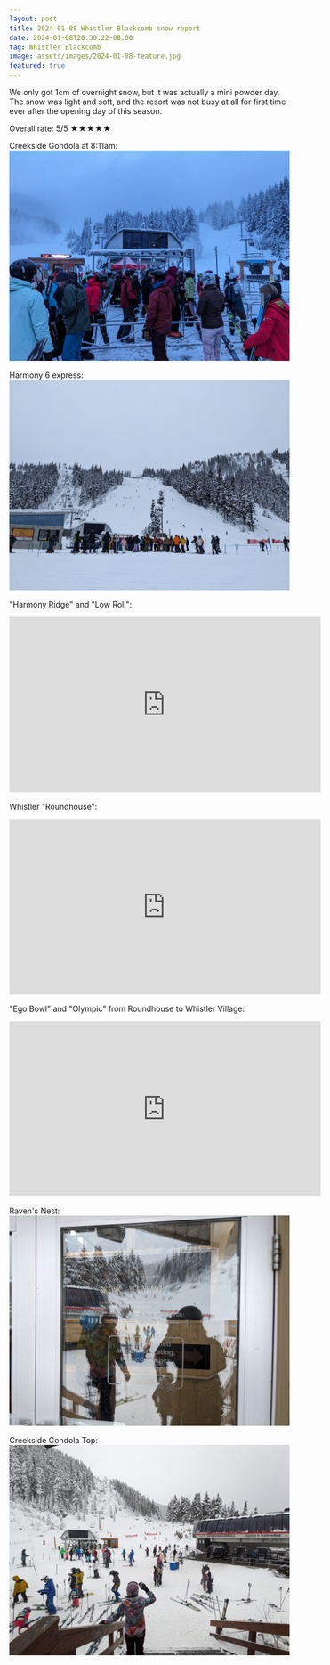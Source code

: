 ```yaml
---
layout: post
title: 2024-01-08 Whistler Blackcomb snow report
date: 2024-01-08T20:30:22-08:00
tag: Whistler Blackcomb
image: assets/images/2024-01-08-feature.jpg
featured: true
---
```

We only got 1cm of overnight snow, but it was actually a mini powder day. The snow was light and soft, and the resort was not busy at all for first time ever after the opening day of this season.

Overall rate: 5/5 ★★★★★

Creekside Gondola at 8:11am:
![](/assets/images/2024-01-08-creekside-gondola-811.jpg)

Harmony 6 express:
![](/assets/images/2024-01-08-harmony-6.jpg)

"Harmony Ridge" and "Low Roll":
<iframe width="560" height="315" src="https://www.youtube.com/embed/4NhpiEm0KhE?si=MhBRg0BnhYJdbv8i" title="YouTube video player" frameborder="0" allow="accelerometer; autoplay; clipboard-write; encrypted-media; gyroscope; picture-in-picture; web-share" allowfullscreen></iframe>

Whistler "Roundhouse":
<iframe width="560" height="315" src="https://www.youtube.com/embed/BuMLLq8cAEI?si=JF95sKrvEpxncNxL" title="YouTube video player" frameborder="0" allow="accelerometer; autoplay; clipboard-write; encrypted-media; gyroscope; picture-in-picture; web-share" allowfullscreen></iframe>

"Ego Bowl" and "Olympic" from Roundhouse to Whistler Village:
<iframe width="560" height="315" src="https://www.youtube.com/embed/BHYsfycP2g0?si=ecK0h0S3WGvv4nBA" title="YouTube video player" frameborder="0" allow="accelerometer; autoplay; clipboard-write; encrypted-media; gyroscope; picture-in-picture; web-share" allowfullscreen></iframe>

Raven's Nest:
![](/assets/images/2024-01-08-ravens-nest.jpg)

Creekside Gondola Top:
![](/assets/images/2024-01-08-creekside-gondola-top.jpg)
